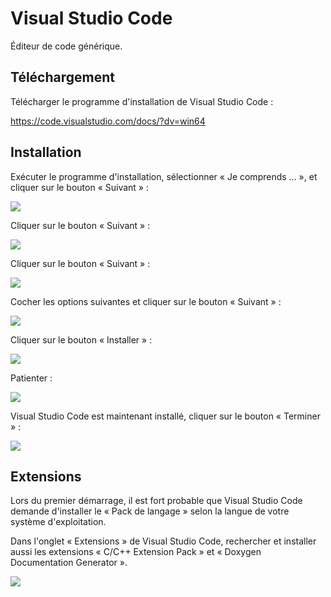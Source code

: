 # Visual Studio Code

Éditeur de code générique.

## Téléchargement

Télécharger le programme d'installation de Visual Studio Code :

https://code.visualstudio.com/docs/?dv=win64

## Installation

Exécuter le programme d'installation, sélectionner « Je comprends ... », et cliquer sur le bouton « Suivant » :

![](../Images/WINVSCode1.png)

Cliquer sur le bouton « Suivant » :

![](../Images/WINVSCode2.png)

Cliquer sur le bouton « Suivant » :

![](../Images/WINVSCode3.png)

Cocher les options suivantes et cliquer sur le bouton « Suivant » :

![](../Images/WINVSCode4.png)

Cliquer sur le bouton « Installer » :

![](../Images/WINVSCode5.png)

Patienter :

![](../Images/WINVSCode6.png)

Visual Studio Code est maintenant installé, cliquer sur le bouton « Terminer » :

![](../Images/WINVSCode7.png)

## Extensions

Lors du premier démarrage, il est fort probable que Visual Studio Code demande d'installer le « Pack de langage » selon la langue de votre système d'exploitation.

Dans l'onglet « Extensions » de Visual Studio Code, rechercher et installer aussi les extensions « C/C++ Extension Pack » et « Doxygen Documentation Generator ».

![](../Images/WINVSCode8.png)